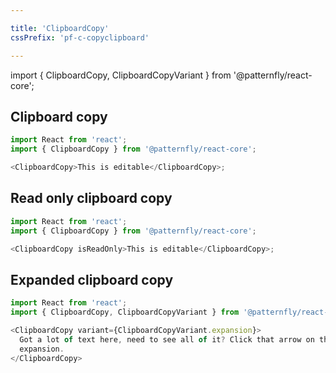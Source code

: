 ```yaml
---

title: 'ClipboardCopy'
cssPrefix: 'pf-c-copyclipboard'

---
```


import { ClipboardCopy, ClipboardCopyVariant } from '@patternfly/react-core';

## Clipboard copy
```js
import React from 'react';
import { ClipboardCopy } from '@patternfly/react-core';

<ClipboardCopy>This is editable</ClipboardCopy>;
```

## Read only clipboard copy
```js
import React from 'react';
import { ClipboardCopy } from '@patternfly/react-core';

<ClipboardCopy isReadOnly>This is editable</ClipboardCopy>;
```

## Expanded clipboard copy
```js
import React from 'react';
import { ClipboardCopy, ClipboardCopyVariant } from '@patternfly/react-core';

<ClipboardCopy variant={ClipboardCopyVariant.expansion}>
  Got a lot of text here, need to see all of it? Click that arrow on the left side and check out the resulting
  expansion.
</ClipboardCopy>
```
